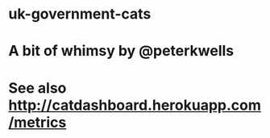 # uk-government-cats
# A bit of whimsy by @peterkwells
# See also http://catdashboard.herokuapp.com/metrics
